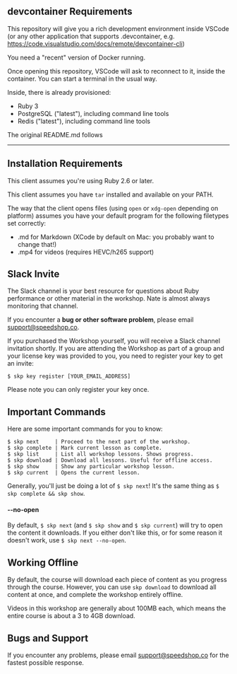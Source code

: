## devcontainer Requirements

This repository will give you a rich development environment inside
VSCode (or any other application that supports .devcontainer, e.g.
https://code.visualstudio.com/docs/remote/devcontainer-cli)

You need a "recent" version of Docker running.

Once opening this repository, VSCode will ask to reconnect to it,
inside the container. You can start a terminal in the usual way.

Inside, there is already provisioned:
- Ruby 3
- PostgreSQL ("latest"), including command line tools
- Redis ("latest"), including command line tools

The original README.md follows

---
## Installation Requirements

This client assumes you're using Ruby 2.6 or later.

This client assumes you have `tar` installed and available on your PATH.

The way that the client opens files (using `open` or `xdg-open` depending on platform) assumes you have your default program for the following filetypes set correctly:

* .md for Markdown (XCode by default on Mac: you probably want to change that!)
* .mp4 for videos (requires HEVC/h265 support)

## Slack Invite

The Slack channel is your best resource for questions about Ruby performance
or other material in the workshop. Nate is almost always monitoring that channel.

If you encounter a **bug or other software problem**, please email support@speedshop.co.

If you purchased the Workshop yourself, you will receive a Slack channel invitation
shortly. If you are attending the Workshop as part of a group and your license key
was provided to you, you need to register your key to get an invite:

```
$ skp key register [YOUR_EMAIL_ADDRESS]
```

Please note you can only register your key once.

## Important Commands

Here are some important commands for you to know:

```
$ skp next     | Proceed to the next part of the workshop.
$ skp complete | Mark current lesson as complete.
$ skp list     | List all workshop lessons. Shows progress.
$ skp download | Download all lessons. Useful for offline access.
$ skp show     | Show any particular workshop lesson.
$ skp current  | Opens the current lesson.
```

Generally, you'll just be doing a lot of `$ skp next`! It's the same thing as `$ skp complete && skp show`.

#### --no-open

By default, `$ skp next` (and `$ skp show` and `$ skp current`) will try to open the content it downloads. If you
either don't like this, or for some reason it doesn't work, use `$ skp next --no-open`.

## Working Offline

By default, the course will download each piece of content as you progress through
the course. However, you can use `skp download` to download all content
at once, and complete the workshop entirely offline.

Videos in this workshop are generally about 100MB each, which means the entire
course is about a 3 to 4GB download.

## Bugs and Support

If you encounter any problems, please email support@speedshop.co for the fastest possible response.
